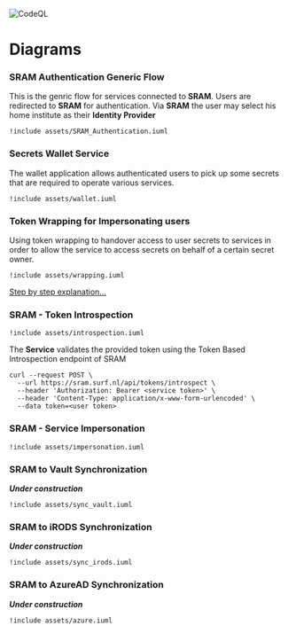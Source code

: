 ![CodeQL](https://github.com/harrykodden/SRAM-Token-Service/workflows/CodeQL/badge.svg)
# Diagrams

### SRAM Authentication Generic Flow

This is the genric flow for services connected to **SRAM**. Users are redirected to **SRAM** for authentication. Via **SRAM** the user may select his home institute as their **Identity Provider**

```plantuml
!include assets/SRAM_Authentication.iuml
```

### Secrets Wallet Service

The wallet application allows authenticated users to pick up some secrets that are required to operate various services.

```plantuml
!include assets/wallet.iuml
```


### Token Wrapping for Impersonating users

Using token wrapping to handover access to user secrets to services in order to allow the service to access secrets on behalf of a certain secret owner.

```plantuml
!include assets/wrapping.iuml
```

[Step by step explanation...](wrapping.md)

### SRAM - Token Introspection

```plantuml
!include assets/introspection.iuml
```

The **Service** validates the provided token using the Token Based Introspection endpoint of SRAM

```curl
curl --request POST \
  --url https://sram.surf.nl/api/tokens/introspect \
  --header 'Authorization: Bearer <service token>' \
  --header 'Content-Type: application/x-www-form-urlencoded' \
  --data token=<user token>
```


### SRAM - Service Impersonation

```plantuml
!include assets/impersonation.iuml
```

### SRAM to Vault Synchronization

___Under construction___

```plantuml
!include assets/sync_vault.iuml
```

### SRAM to iRODS Synchronization

___Under construction___

```plantuml
!include assets/sync_irods.iuml
```

### SRAM to AzureAD Synchronization

___Under construction___

```plantuml
!include assets/azure.iuml
```
